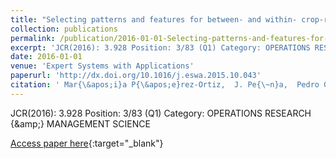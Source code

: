 ```yaml
---
title: "Selecting patterns and features for between- and within- crop-row weed mapping using UAV-imagery"
collection: publications
permalink: /publication/2016-01-01-Selecting-patterns-and-features-for-between-and-within-crop-row-weed-mapping-using-UAV-imagery
excerpt: 'JCR(2016): 3.928 Position: 3/83 (Q1) Category: OPERATIONS RESEARCH {\&amp;} MANAGEMENT SCIENCE'
date: 2016-01-01
venue: 'Expert Systems with Applications'
paperurl: 'http://dx.doi.org/10.1016/j.eswa.2015.10.043'
citation: ' Mar{\&apos;i}a P{\&apos;e}rez-Ortiz,  J. Pe{\~n}a,  Pedro Guti{\&apos;e}rrez,  J. Torres-S{\&apos;a}nchez,  C{\&apos;e}sar Herv{\&apos;a}s-Mart{\&apos;i}nez,  F. L{\&apos;o}pez-Granados, &quot;Selecting patterns and features for between- and within- crop-row weed mapping using UAV-imagery.&quot; Expert Systems with Applications, 2016.'
---
```

JCR(2016): 3.928 Position: 3/83 (Q1) Category: OPERATIONS RESEARCH {\&amp;} MANAGEMENT SCIENCE

[Access paper here](http://dx.doi.org/10.1016/j.eswa.2015.10.043){:target="_blank"}
